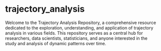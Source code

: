 # trajectory_analysis
Welcome to the Trajectory Analysis Repository, a comprehensive resource dedicated to the exploration, understanding, and application of trajectory analysis in various fields. This repository serves as a central hub for researchers, data scientists, statisticians, and anyone interested in the study and analysis of dynamic patterns over time.
